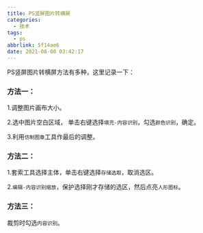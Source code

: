 ```yaml
---
title: PS竖屏图片转横屏
categories:
  - 技术
tags:
  - ps
abbrlink: 5f14ae6
date: 2021-08-08 03:42:17
---
```


PS竖屏图片转横屏方法有多种，这里记录一下：

### 方法一：

1.调整图片画布大小。

2.选中图片空白区域， 单击右键选择`填充-内容识别`，勾选`颜色识别`，确定。

3.利用`仿制图章`工具作最后的调整。

### 方法二：

1.套索工具选择主体，单击右键选择`存储选取`，取消选区。

2.`编辑-内容识别缩放`，保护选择刚才存储的选区，然后点亮`人形图标`。

### 方法三：

裁剪时勾选`内容识别`。

